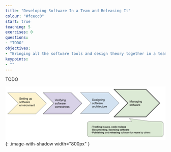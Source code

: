 ```yaml
---
title: "Developing Software In a Team and Releasing It"
colour: "#fcecc0"
start: true
teaching: 5
exercises: 0
questions:
- "TODO"
objectives:
- "Bringing all the software tools and design theory together in a team environment"
keypoints:
- ""
---
```


TODO

![Managing software](../fig/section4-overview.png){: .image-with-shadow width="800px" }
